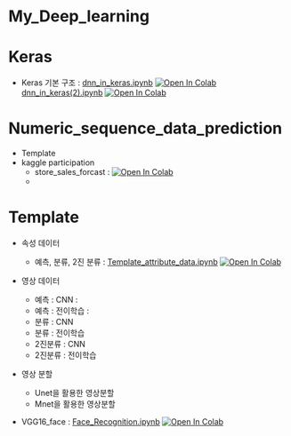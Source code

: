 # My_Deep_learning

# Keras 

- Keras 기본 구조 : [dnn_in_keras.ipynb](../My_Deep_learning/Dnn_in_keras.ipynb) [![Open In Colab](https://colab.research.google.com/assets/colab-badge.svg)](https://colab.research.google.com/github/Philocreation/My_Deep_learning/blob/main/Dnn_in_keras.ipynb)[dnn_in_keras(2).ipynb](../My_Deep_learning/Dnn_in_keras(2).ipynb) [![Open In Colab](https://colab.research.google.com/assets/colab-badge.svg)](https://colab.research.google.com/github/Philocreation/My_Deep_learning/blob/main/DNN_in_keras(2).ipynb)
  
  
  
# Numeric_sequence_data_prediction
- Template
- kaggle participation
  - store_sales_forcast : [![Open In Colab](https://colab.research.google.com/drive/1zVCLEtM8eyZvDeTqoc3qVMOClCN9nB3c#scrollTo=ahZQJieU4mm1)](https://github.com/Philocreation/My_Deep_learning/blob/main/My%20kaggle/stroe_sales_forecast(kaggle).ipynb)
  -


# Template 

- 속성 데이터 
  - 예측, 분류, 2진 분류 : [Template_attribute_data.ipynb](../template_attribute_data.ipynb) [![Open In Colab](https://colab.research.google.com/assets/colab-badge.svg)](https://colab.research.google.com/drive/1mOEPsg2wEr6GmdgLxCIUxVuBFstapOuC#scrollTo=0v3w6bDTAaNk)
- 영상 데이터 
  - 예측 : CNN :
  - 예측 : 전이학습 :
  - 분류 : CNN
  - 분류 : 전이학습 
  - 2진분류 : CNN
  - 2진분류 : 전이학습 
- 영상 분할
  - Unet을 활용한 영상분할 
  - Mnet을 활용한 영상분할 

- VGG16_face : [Face_Recognition.ipynb](../My_Deep_learning/Face_Recognition.ipynb) [![Open In Colab](https://colab.research.google.com/assets/colab-badge.svg)](https://colab.research.google.com/drive/16frRkP0wNxwAUgSBjeZwcxNMorHlV9Ab#scrollTo=NUCJ9XCASiNo)
